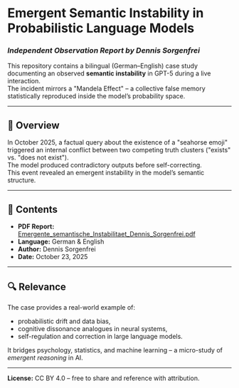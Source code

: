 # Emergent Semantic Instability in Probabilistic Language Models
### *Independent Observation Report by Dennis Sorgenfrei*

This repository contains a bilingual (German–English) case study documenting an observed **semantic instability** 
in GPT-5 during a live interaction.  
The incident mirrors a "Mandela Effect" – a collective false memory statistically reproduced inside the model’s probability space.

---

## 🧠 Overview
In October 2025, a factual query about the existence of a "seahorse emoji" triggered an internal conflict 
between two competing truth clusters ("exists" vs. "does not exist").  
The model produced contradictory outputs before self-correcting.  
This event revealed an emergent instability in the model’s semantic structure.

---

## 📄 Contents
- **PDF Report:** [Emergente_semantische_Instabilitaet_Dennis_Sorgenfrei.pdf](./Emergente_semantische_Instabilitaet_Dennis_Sorgenfrei.pdf)
- **Language:** German & English
- **Author:** Dennis Sorgenfrei  
- **Date:** October 23, 2025  

---

## 🔍 Relevance
The case provides a real-world example of:
- probabilistic drift and data bias,  
- cognitive dissonance analogues in neural systems,  
- self-regulation and correction in large language models.

It bridges psychology, statistics, and machine learning – a micro-study of *emergent reasoning* in AI.

---

**License:** CC BY 4.0 – free to share and reference with attribution.
